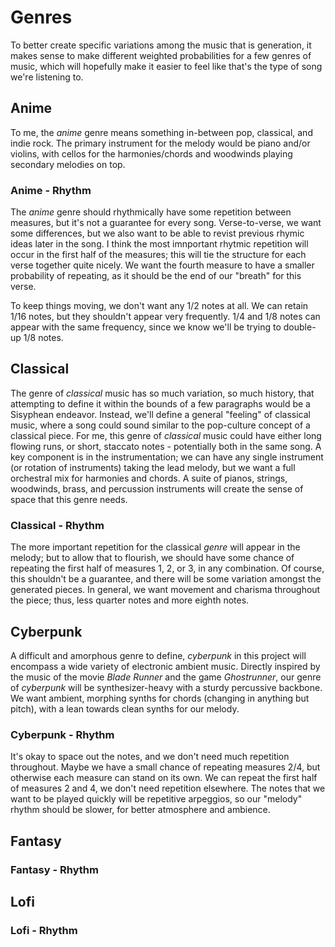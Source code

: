 # Genres
To better create specific variations among the music that is generation, it makes sense to make different weighted probabilities for a few genres of music, which will hopefully make it easier to feel like that's the type of song we're listening to.

## Anime
To me, the *anime* genre means something in-between pop, classical, and indie rock. The primary instrument for the melody would be piano and/or violins, with cellos for the harmonies/chords and woodwinds playing secondary melodies on top.

### Anime - Rhythm
The *anime* genre should rhythmically have some repetition between measures, but it's not a guarantee for every song. Verse-to-verse, we want some differences, but we also want to be able to revist previous rhymic ideas later in the song. I think the most imnportant rhytmic repetition will occur in the first half of the measures; this will tie the structure for each verse together quite nicely. We want the fourth measure to have a smaller probability of repeating, as it should be the end of our "breath" for this verse.

To keep things moving, we don't want any 1/2 notes at all. We can retain 1/16 notes, but they shouldn't appear very frequently. 1/4 and 1/8 notes can appear with the same frequency, since we know we'll be trying to double-up 1/8 notes.


## Classical
The genre of *classical* music has so much variation, so much history, that
 attempting to define it within the bounds of a few paragraphs would be a 
Sisyphean endeavor. Instead, we'll define a general "feeling" of classical 
music, where a song could sound similar to the pop-culture concept of a 
classical piece. For me, this genre of *classical* music could have either long flowing runs, or short, staccato notes - potentially both in the same song. A key component is in the instrumentation; we can have any single instrument (or rotation of instruments) taking the lead melody, but we want a full orchestral mix for harmonies and chords. A suite of pianos, strings, woodwinds, brass, and percussion  instruments will create the sense of space that this genre needs.

### Classical - Rhythm
The more important repetition for the classical *genre* will appear in the melody; but to allow that to flourish, we should have some chance of repeating the first half of measures 1, 2, or 3, in any combination. Of course, this shouldn't be a guarantee, and there will be some variation amongst the generated pieces. In general, we want movement and charisma throughout the piece; thus, less quarter notes and more eighth notes.


## Cyberpunk
A difficult and amorphous genre to define, *cyberpunk* in this project will encompass a wide variety of electronic ambient music. Directly inspired by the music of the movie *Blade Runner* and the game *Ghostrunner*, our genre of *cyberpunk* will be synthesizer-heavy with a sturdy percussive backbone. We want ambient, morphing synths for chords (changing in anything but pitch), with a lean towards clean synths for our melody. 

### Cyberpunk - Rhythm 
It's okay to space out the notes, and we don't need much repetition throughout. Maybe we have a small chance of repeating measures 2/4, but otherwise each measure can stand on its own. We can repeat the first half of measures 2 and 4, we don't need repetition elsewhere. The notes that we want to be played quickly will be repetitive arpeggios, so our "melody" rhythm should be slower, for better atmosphere and ambience.


## Fantasy

### Fantasy - Rhythm


## Lofi

### Lofi - Rhythm